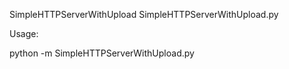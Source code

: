 SimpleHTTPServerWithUpload 
SimpleHTTPServerWithUpload.py 
 
Usage:

python -m SimpleHTTPServerWithUpload.py

